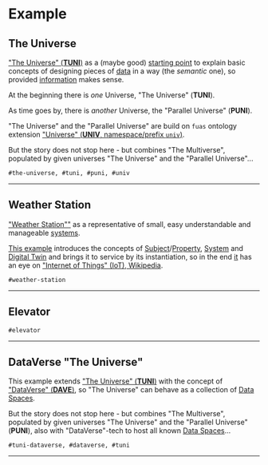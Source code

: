 # Example

## The Universe

["The Universe" (**TUNI**)](./theuniverse/README.md) as a (maybe good) [starting point](./universe/README.md) to explain
basic concepts of designing pieces of [data](../glossary/README.md#data) in a way (the _semantic_ one), so
provided [information](../glossary/README.md#information) makes sense.

At the beginning there is _one_ Universe, "The Universe" (**TUNI**).

As time goes by, there is _another_ Universe, the "Parallel Universe" (**PUNI**).

"The Universe" and the "Parallel Universe" are build on `fuas` ontology extension
["Universe" (**UNIV**, namespace/prefix `univ`)](../extension/universe/README.md).

But the story does not stop here - but combines "The Multiverse", populated by given universes
"The Universe" and the "Parallel Universe"...

```#the-universe, #tuni, #puni, #univ```

---

## Weather Station

["Weather Station""](./weatherstation/README.md) as a representative of small, easy understandable and
manageable [systems](../glossary/README.md#system).

[This example](./weatherstation/README.md) introduces the concepts
of [Subject](../glossary/README.md#subject)/[Property](../glossary/README.md#property),
[System](../glossary/README.md#system) and [Digital Twin](../glossary/README.md#digital-twin) and brings it to 
service by its instantiation, so in the end [it](./weatherstation/README.md) has an eye
on ["Internet of Things" (IoT), Wikipedia](https://en.wikipedia.org/wiki/Internet_of_things).

```#weather-station```

---

## Elevator

```#elevator```

---

## DataVerse "The Universe"

This example extends ["The Universe" (**TUNI**)](#the-universe) with the concept of
["DataVerse" (**DAVE**)](../extension/dataverse/README.md), so "The Universe" can behave as a collection
of [Data Spaces](../glossary/README.md#data-space).

But the story does not stop here - but combines "The Multiverse", populated by given universes
"The Universe" and the "Parallel Universe" (**PUNI**), also with "DataVerse"-tech to host all known
[Data Spaces](../glossary/README.md#data-space)...

```#tuni-dataverse, #dataverse, #tuni```

---